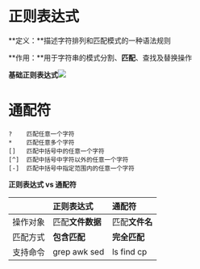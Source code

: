 # 正则表达式

**定义：**描述字符排列和匹配模式的一种语法规则

**作用：**用于字符串的模式分割、**匹配**、查找及替换操作

**基础正则表达式**![](/Images/Linux/基础正则表达式.png)


# 通配符

```
?    匹配任意一个字符
*    匹配任意多个字符
[]   匹配中括号中的任意一个字符
[^]  匹配中括号中字符以外的任意一个字符
[-]  匹配中括号中指定范围内的任意一个字符
```

**正则表达式 vs 通配符**

|  | 正则表达式 | 通配符 |
| :--- | :--- | :--- |
| 操作对象 | 匹配**文件数据** | 匹配**文件名** |
| 匹配方式 | **包含匹配** | **完全匹配** |
| 支持命令 | grep awk sed | ls find cp |
